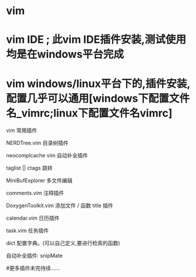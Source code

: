 vim
===
vim IDE ; 此vim IDE插件安装,测试使用均是在windows平台完成
===
vim windows/linux平台下的,插件安装,配置几乎可以通用[windows下配置文件名_vimrc;linux下配置文件名vimrc]
===
vim 常用插件

NERDTree.vim
目录树插件

neocomplcache
vim 自动补全插件

taglist  || ctags
跳转

MiniBufExplorer
多文件编辑

comments.vim
注释插件

DoxygenToolkit.vim
添加文件 / 函数 title 插件

calendar.vim
日历插件

task.vim
任务插件

dict 配置字典。(可以自己定义,要进行检索的函数)

自动补全插件:
snipMate

#更多插件未完待续......


